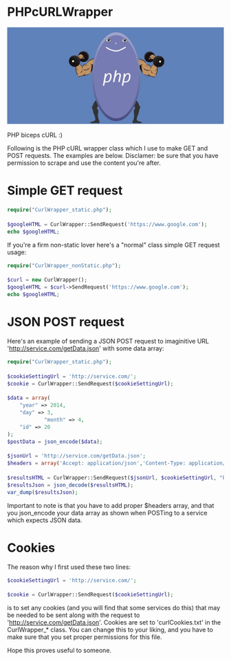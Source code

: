 PHPcURLWrapper
==============

![alt text](PHPcURL.jpg "PHP biceps cURL")

PHP biceps cURL :)

Following is the PHP cURL wrapper class which I use to make GET and POST requests. The examples are below. Disclamer:  be sure that you have permission to scrape and use the content you're after.

Simple GET request
=================================

```PHP
require("CurlWrapper_static.php");

$googleHTML = CurlWrapper::SendRequest('https://www.google.com');
echo $googleHTML;
```

If you're a firm non-static lover here's a "normal" class simple GET request usage:

```PHP
require("CurlWrapper_nonStatic.php");

$curl = new CurlWrapper();
$googleHTML = $curl->SendRequest('https://www.google.com');
echo $googleHTML;
```

JSON POST request
=================

Here's an example of sending a JSON POST request to imaginitive URL 'http://service.com/getData.json' with some data array:

```PHP
require("CurlWrapper_static.php");

$cookieSettingUrl = 'http://service.com/';
$cookie = CurlWrapper::SendRequest($cookieSettingUrl);

$data = array(
	"year" => 2014,
	"day" => 3,
            "month" => 4,
	"id" => 20
);
$postData = json_encode($data);

$jsonUrl = 'http://service.com/getData.json';
$headers = array('Accept: application/json','Content-Type: application/json');

$resultsHTML = CurlWrapper::SendRequest($jsonUrl, $cookieSettingUrl, "POST", $postData, $headers);
$resultsJson = json_decode($resultsHTML);
var_dump($resultsJson);
```

Important to note is that you have to add proper $headers array, and that you json_encode your data array as shown when POSTing to a service which expects JSON data.

Cookies
=======

The reason why I first used these two lines:

```PHP
$cookieSettingUrl = 'http://service.com/';

$cookie = CurlWrapper::SendRequest($cookieSettingUrl);
```

is to set any cookies (and you will find that some services do this) that may be needed to be sent along with the request to 'http://service.com/getData.json'. Cookies are set to 'curlCookies.txt' in the CurlWrapper_* class. You can change this to your liking, and you have to make sure that you set proper permissions for this file.

Hope this proves useful to someone.